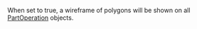 When set to true, a wireframe of polygons will be shown on all
[PartOperation](https://create.roblox.com/docs/reference/engine/classes/PartOperation) objects.